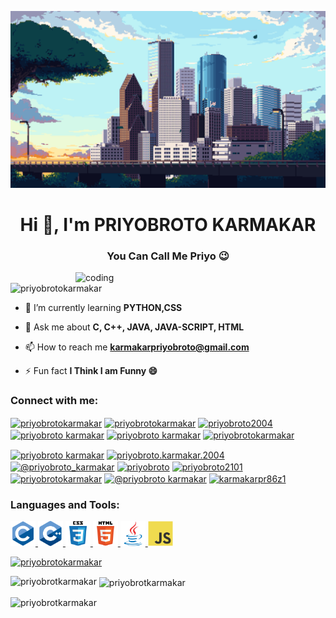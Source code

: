 ![logo](https://github.com/PRIYOBROTOKARMAKAR/PRIYOBROTOKARMAKAR/blob/main/6581883.gif)
<h1 align="center">Hi 👋, I'm PRIYOBROTO KARMAKAR</h1>
<h3 align="center">You Can Call Me Priyo 😉</h3>
<img align="right" alt="coding" width="400" src="https://camo.githubusercontent.com/5ddf73ad3a205111cf8c686f687fc216c2946a75005718c8da5b837ad9de78c9/68747470733a2f2f7468756d62732e6766796361742e636f6d2f4576696c4e657874446576696c666973682d736d616c6c2e676966" >
<p align="left"> <img src="https://komarev.com/ghpvc/?username=priyobrotokarmakar&label=Profile%20views&color=0e75b6&style=flat" alt="priyobrotokarmakar" /> </p>


- 🌱 I’m currently learning **PYTHON,CSS**

- 💬 Ask me about **C, C++, JAVA, JAVA-SCRIPT, HTML**

- 📫 How to reach me **karmakarpriyobroto@gmail.com**

- ⚡ Fun fact **I Think I am Funny 😄**

<h3 align="left">Connect with me:</h3>
<p align="left">
<a href="https://codepen.io/priyobrotokarmakar" target="blank"><img align="center" src="https://raw.githubusercontent.com/rahuldkjain/github-profile-readme-generator/master/src/images/icons/Social/codepen.svg" alt="priyobrotokarmakar" height="30" width="40" /></a>
<a href="https://dev.to/priyobrotokarmakar" target="blank"><img align="center" src="https://raw.githubusercontent.com/rahuldkjain/github-profile-readme-generator/master/src/images/icons/Social/devto.svg" alt="priyobrotokarmakar" height="30" width="40" /></a>
<a href="https://twitter.com/priyobroto2004" target="blank"><img align="center" src="https://raw.githubusercontent.com/rahuldkjain/github-profile-readme-generator/master/src/images/icons/Social/twitter.svg" alt="priyobroto2004" height="30" width="40" /></a>
<a href="https://linkedin.com/in/priyobroto-karmakar-151546228" target="blank"><img align="center" src="https://raw.githubusercontent.com/rahuldkjain/github-profile-readme-generator/master/src/images/icons/Social/linked-in-alt.svg" alt="priyobroto karmakar" height="30" width="40" /></a>
<a href="https://stackoverflow.com/users/22209383/priyobroto-karmakar" target="blank"><img align="center" src="https://raw.githubusercontent.com/rahuldkjain/github-profile-readme-generator/master/src/images/icons/Social/stack-overflow.svg" alt="priyobroto karmakar" height="30" width="40" /></a>
<a href="https://codesandbox.io/u/priyobrotokarmakar" target="blank"><img align="center" src="https://raw.githubusercontent.com/rahuldkjain/github-profile-readme-generator/master/src/images/icons/Social/codesandbox.svg" alt="priyobrotokarmakar" height="30" width="40" /></a>

<a href="https://fb.com/joy.karmakar.399041" target="blank"><img align="center" src="https://raw.githubusercontent.com/rahuldkjain/github-profile-readme-generator/master/src/images/icons/Social/facebook.svg" alt="priyobroto karmakar" height="30" width="40" /></a>
<a href="https://instagram.com/priyobroto.karmakar.2004" target="blank"><img align="center" src="https://raw.githubusercontent.com/rahuldkjain/github-profile-readme-generator/master/src/images/icons/Social/instagram.svg" alt="priyobroto.karmakar.2004" height="30" width="40" /></a>
<a href="https://www.youtube.com/@PRIYOBROTO_KARMAKAR" target="blank"><img align="center" src="https://raw.githubusercontent.com/rahuldkjain/github-profile-readme-generator/master/src/images/icons/Social/youtube.svg" alt="@priyobroto_karmakar" height="30" width="40" /></a>
<a href="https://www.codechef.com/users/priyobroto" target="blank"><img align="center" src="https://cdn.jsdelivr.net/npm/simple-icons@3.1.0/icons/codechef.svg" alt="priyobroto" height="30" width="40" /></a>
<a href="https://www.hackerrank.com/priyobroto2101" target="blank"><img align="center" src="https://raw.githubusercontent.com/rahuldkjain/github-profile-readme-generator/master/src/images/icons/Social/hackerrank.svg" alt="priyobroto2101" height="30" width="40" /></a>
<a href="https://www.leetcode.com/priyobrotokarmakar" target="blank"><img align="center" src="https://raw.githubusercontent.com/rahuldkjain/github-profile-readme-generator/master/src/images/icons/Social/leet-code.svg" alt="priyobrotokarmakar" height="30" width="40" /></a>
<a href="https://www.hackerearth.com/@priyobroto karmakar" target="blank"><img align="center" src="https://raw.githubusercontent.com/rahuldkjain/github-profile-readme-generator/master/src/images/icons/Social/hackerearth.svg" alt="@priyobroto karmakar" height="30" width="40" /></a>
<a href="https://auth.geeksforgeeks.org/user/karmakarpr86z1" target="blank"><img align="center" src="https://raw.githubusercontent.com/rahuldkjain/github-profile-readme-generator/master/src/images/icons/Social/geeks-for-geeks.svg" alt="karmakarpr86z1" height="30" width="40" /></a>
</p>

<h3 align="left">Languages and Tools:</h3>
<p align="left"> <a href="https://www.cprogramming.com/" target="_blank" rel="noreferrer"> <img src="https://raw.githubusercontent.com/devicons/devicon/master/icons/c/c-original.svg" alt="c" width="40" height="40"/> </a> <a href="https://www.w3schools.com/cpp/" target="_blank" rel="noreferrer"> <img src="https://raw.githubusercontent.com/devicons/devicon/master/icons/cplusplus/cplusplus-original.svg" alt="cplusplus" width="40" height="40"/> </a> <a href="https://www.w3schools.com/css/" target="_blank" rel="noreferrer"> <img src="https://raw.githubusercontent.com/devicons/devicon/master/icons/css3/css3-original-wordmark.svg" alt="css3" width="40" height="40"/> </a> <a href="https://www.w3.org/html/" target="_blank" rel="noreferrer"> <img src="https://raw.githubusercontent.com/devicons/devicon/master/icons/html5/html5-original-wordmark.svg" alt="html5" width="40" height="40"/> </a> <a href="https://www.java.com" target="_blank" rel="noreferrer"> <img src="https://raw.githubusercontent.com/devicons/devicon/master/icons/java/java-original.svg" alt="java" width="40" height="40"/> </a> <a href="https://developer.mozilla.org/en-US/docs/Web/JavaScript" target="_blank" rel="noreferrer"> <img src="https://raw.githubusercontent.com/devicons/devicon/master/icons/javascript/javascript-original.svg" alt="javascript" width="40" height="40"/> </a> </p>
<p align="left"> <a href="https://github.com/ryo-ma/github-profile-trophy"><img src="https://github-profile-trophy.vercel.app/?username=priyobrotokarmakar" alt="priyobrotokarmakar" /></a> </p>

<p><img align="left" src="https://github-readme-stats.vercel.app/api/top-langs?username=priyobrotokarmakar&show_icons=true&locale=en&layout=compact" alt="priyobrotkarmakar" /></p>

<p>&nbsp;<img align="center" src="https://github-readme-stats.vercel.app/api?username=priyobrotokarmakar&show_icons=true&locale=en" alt="priyobrotkarmakar" /></p>

<p><img align="center" src="https://github-readme-streak-stats.herokuapp.com/?user=priyobrotokarmakar&" alt="priyobrotkarmakar" /></p>
